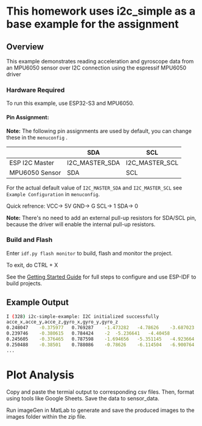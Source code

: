 
# This homework uses i2c_simple as a base example for the assignment

## Overview

This example demonstrates reading acceleration and gyroscope data from an MPU6050 sensor over I2C connection using the espressif MPU6050 driver

### Hardware Required

To run this example, use ESP32-S3 and MPU6050.

#### Pin Assignment:

**Note:** The following pin assignments are used by default, you can change these in the `menuconfig` .

|                  | SDA             | SCL           |
| ---------------- | -------------- | -------------- |
| ESP I2C Master   | I2C_MASTER_SDA | I2C_MASTER_SCL |
| MPU6050 Sensor   | SDA            | SCL            |


For the actual default value of `I2C_MASTER_SDA` and `I2C_MASTER_SCL` see `Example Configuration` in `menuconfig`.

Quick refrence: VCC-> 5V GND-> G SCL-> 1 SDA-> 0

**Note:** There's no need to add an external pull-up resistors for SDA/SCL pin, because the driver will enable the internal pull-up resistors.

### Build and Flash

Enter `idf.py flash monitor` to build, flash and monitor the project.

To exit, do CTRL + X

See the [Getting Started Guide](https://docs.espressif.com/projects/esp-idf/en/latest/get-started/index.html) for full steps to configure and use ESP-IDF to build projects.

## Example Output

```bash
I (328) i2c-simple-example: I2C initialized successfully
acce_x,acce_y,acce_z,gyro_x,gyro_y,gyro_z
0.248047	-0.375977	0.769287	-1.473282	-4.78626	-3.687023
0.239746	-0.380615	0.784424	-2	-5.236641	-4.40458
0.245605	-0.376465	0.787598	-1.694656	-5.351145	-4.923664
0.250488	-0.38501	0.788086	-0.78626	-6.114504	-6.900764
...
```

# Plot Analysis

Copy and paste the termial output to corresponding csv files. Then, format using tools like Google Sheets. Save the data to sensor_data. 

Run imageGen in MatLab to generate and save the produced images to the images folder within the zip file. 
